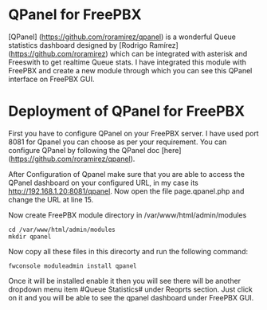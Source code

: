 # QPanel for FreePBX
[QPanel] (https://github.com/roramirez/qpanel) is a wonderful Queue statistics dashboard designed by [Rodrigo Ramírez] (https://github.com/roramirez) which can be integrated with asterisk and Freeswith to get realtime Queue stats. I have integrated this module with FreePBX and create a new module through which you can see this QPanel interface on FreePBX GUI.

# Deployment of QPanel for FreePBX
First you have to configure QPanel on your FreePBX server. I have used port 8081 for Qpanel you can choose as per your requirement. You can configure QPanel by following the QPanel doc [here] (https://github.com/roramirez/qpanel).

After Configuration of Qpanel make sure that you are able to access the QPanel dashboard on your configured URL, in my case its http://192.168.1.20:8081/qpanel. Now open the file page.qpanel.php and change the URL at line 15.

Now create FreePBX module directory in /var/www/html/admin/modules

```
cd /var/www/html/admin/modules
mkdir qpanel
```

Now copy all these files in this direcorty and run the following command:

```
fwconsole moduleadmin install qpanel
```

Once it will be installed enable it then you will see there will be another dropdown menu item #Queue Statistics# under Reoprts section. Just click on it and you will be able to see the qpanel dashboard under FreePBX GUI.
